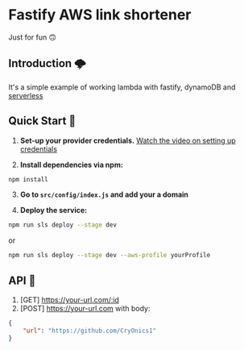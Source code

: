 # Fastify AWS link shortener
Just for fun 🙃

## Introduction 🌩

It's a simple example of working lambda with fastify, dynamoDB and [serverless](https://github.com/serverless/serverless)

## <a name="quick-start"></a>Quick Start 🚀
1. **Set-up your provider credentials.** [Watch the video on setting up credentials](https://www.youtube.com/watch?v=HSd9uYj2LJA)

2. **Install dependencies via npm:**
```bash
npm install
```

3. **Go to `src/config/index.js` and add your a domain**

4. **Deploy the service:**
```bash
npm run sls deploy --stage dev
```
or 
```bash
npm run sls deploy --stage dev --aws-profile yourProfile
```

## <a name="api"></a>API 🌈

1. [GET] https://your-url.com/:id
2. [POST] https://your-url.com with body: 
```json
{
	"url": "https://github.com/CryOnics1"
}
```
